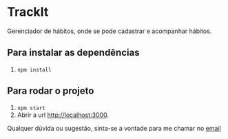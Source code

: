 # TrackIt

Gerenciador de hábitos, onde se pode cadastrar e acompanhar hábitos.

## Para instalar as dependências

1. `npm install`

## Para rodar o projeto

1. `npm start`
2. Abrir a url [http://localhost:3000](http://localhost:3000).

Qualquer dúvida ou sugestão, sinta-se a vontade para me chamar no [email](mailto:larissadalimar@gmail.com)
